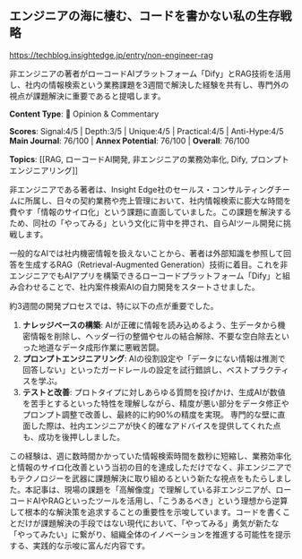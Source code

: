 ## エンジニアの海に棲む、コードを書かない私の生存戦略

https://techblog.insightedge.jp/entry/non-engineer-rag

非エンジニアの著者がローコードAIプラットフォーム「Dify」とRAG技術を活用し、社内の情報検索という業務課題を3週間で解決した経験を共有し、専門外の視点が課題解決に重要であると提唱します。

**Content Type**: 💭 Opinion & Commentary

**Scores**: Signal:4/5 | Depth:3/5 | Unique:4/5 | Practical:4/5 | Anti-Hype:4/5
**Main Journal**: 76/100 | **Annex Potential**: 76/100 | **Overall**: 76/100

**Topics**: [[RAG, ローコードAI開発, 非エンジニアの業務効率化, Dify, プロンプトエンジニアリング]]

非エンジニアである著者は、Insight Edge社のセールス・コンサルティングチームに所属し、日々の契約業務や売上管理において、社内情報検索に膨大な時間を費やす「情報のサイロ化」という課題に直面していました。この課題を解決するため、同社の「やってみる」という文化に背中を押され、自らAIツール開発に挑戦します。

一般的なAIでは社内機密情報を扱えないことから、著者は外部知識を参照して回答を生成するRAG（Retrieval-Augmented Generation）技術に着目。これを非エンジニアでもAIアプリを構築できるローコードプラットフォーム「Dify」と組み合わせることで、社内案件検索AIの自力開発をスタートさせました。

約3週間の開発プロセスでは、特に以下の点が重要でした。
1.  **ナレッジベースの構築**: AIが正確に情報を読み込めるよう、生データから機密情報を削除し、ヘッダー行の整備やセルの結合解除、不要な空白除去といった地道なデータ成形作業に悪戦苦闘。
2.  **プロンプトエンジニアリング**: AIの役割設定や「データにない情報は推測で回答しない」といったガードレールの設定を試行錯誤し、ベストプラクティスを学ぶ。
3.  **テストと改善**: プロトタイプに対しあらゆる質問を投げかけ、生成AIが数値を苦手とするといった特性を理解しながら、精度が悪い部分をデータ修正やプロンプト調整で改善し、最終的に約90%の精度を実現。
専門的な壁に直面した際は、社内エンジニアが快く的確なアドバイスを提供してくれた点も、成功を後押ししました。

この経験は、週に数時間かかっていた情報検索時間を数秒に短縮し、業務効率化と情報のサイロ化改善という当初の目的を達成しただけでなく、非エンジニアでもテクノロジーを武器に課題解決に取り組めるという新たな視点をもたらしました。本記事は、現場の課題を「高解像度」で理解している非エンジニアが、ローコードAIやRAGといったツールを活用し、「こうあるべき」という理想から逆算して根本的な解決策を追求することの重要性を示唆しています。コードを書くことだけが課題解決の手段ではない現代において、「やってみる」勇気が新たな「やってみたい」に繋がり、組織全体のイノベーションを推進する可能性を提示する、実践的な示唆に富んだ内容です。
